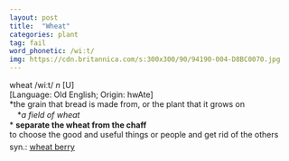 ```yaml
---
layout: post
title:  "Wheat"
categories: plant
tag: fail
word_phonetic: /wiːt/
img: https://cdn.britannica.com/s:300x300/90/94190-004-D8BC0070.jpg
---
```

<DIV style="MARGIN: 0px 0px 5px">wheat /wiːt/ <I>n</I> [U] <BR>[Language: Old English; Origin: hwAte]<BR>*the grain that bread is made from, or the plant that it grows on<BR>　*<I>a field of wheat</I><BR>* <B>separate the wheat from the chaff</B><BR>to choose the good and useful things or people and get rid of the others</DIV>
<DIV style="MARGIN: 0px 0px 5px">
<DIV style="MARGIN: 4px 0px">syn.: <A href="{{ site.baseurl }}/wheat%20berry"><U>wheat berry</U></A></DIV></DIV>
